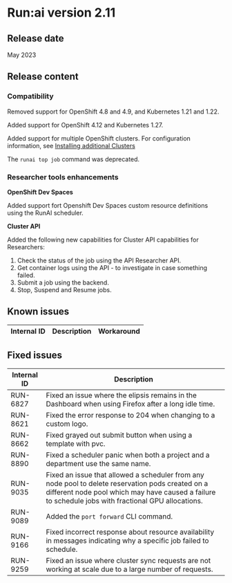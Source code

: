 # Run:ai version 2.11
## Release date

May 2023

## Release content

### Compatibility

Removed support for OpenShift 4.8 and 4.9, and Kubernetes 1.21 and 1.22.

Added support for OpenShift 4.12 and Kubernetes 1.27.

Added support for multiple OpenShift clusters. For configuration information, see [Installing additional Clusters](../admin/runai-setup/self-hosted/ocp/additional-clusters.md)

The `runai top job` command was deprecated.
### Researcher tools enhancements

**OpenShift Dev Spaces**

Added support fort Openshift Dev Spaces custom resource definitions using the RunAI scheduler.

**Cluster API**

Added the following new capabilities for Cluster API capabilities for Researchers:

1. Check the status of the job using the API Researcher API.
2. Get container logs using the API - to investigate in case something failed.
3. Submit a job using the backend.
4. Stop, Suspend and Resume jobs.

## Known issues

|Internal ID|Description|Workaround|
|-----------|--------------|--------------|

## Fixed issues

|Internal ID|Description|
|-----------|--------------|
| RUN-6827 | Fixed an issue where the elipsis remains in the Dashboard when using Firefox after a long idle time. |
| RUN-8621 | Fixed the error response to 204 when changing to a custom logo. |
| RUN-8662 | Fixed grayed out submit button when using a template with pvc. |
| RUN-8890 | Fixed a scheduler panic when both a project and a department use the same name. |
| RUN-9035 | Fixed an issue that allowed a scheduler from any node pool to delete reservation pods created on a different node pool which may have caused a failure to schedule jobs with fractional GPU allocations. |
| RUN-9089 | Added the `port forward` CLI command. |
| RUN-9166 | Fixed incorrect response about resource availability in messages indicating why a specific job failed to schedule. |
| RUN-9259 | Fixed an issue where cluster sync requests are not working at scale due to a large number of requests. |
